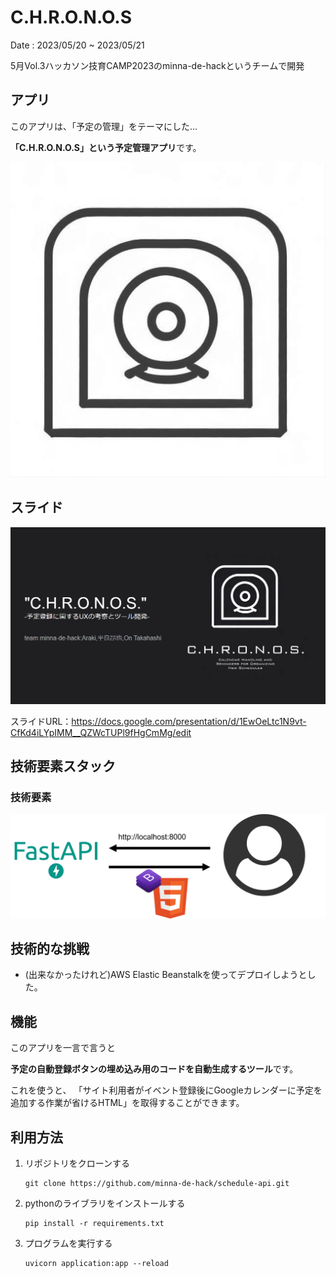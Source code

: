 # C.H.R.O.N.O.S
Date : 2023/05/20 ~ 2023/05/21

5月Vol.3ハッカソン技育CAMP2023のminna-de-hackというチームで開発

## アプリ
このアプリは、「予定の管理」をテーマにした...

**「C.H.R.O.N.O.S」という予定管理アプリ**です。

![アプリのアイコン](README-img/icon_last.png)

## スライド
![スライド](README-img/slide.png)

スライドURL：https://docs.google.com/presentation/d/1EwOeLtc1N9vt-CfKd4iLYpIMM__QZWcTUPl9fHgCmMg/edit

## 技術要素スタック
### 技術要素
![技術要素](README-img/tech.png)

## 技術的な挑戦
- (出来なかったけれど)AWS Elastic Beanstalkを使ってデプロイしようとした。

## 機能
このアプリを一言で言うと

**予定の自動登録ボタンの埋め込み用のコードを自動生成するツール**です。

これを使うと、
「サイト利用者がイベント登録後にGoogleカレンダーに予定を追加する作業が省けるHTML」を取得することができます。

## 利用方法
1. リポジトリをクローンする
   ```
   git clone https://github.com/minna-de-hack/schedule-api.git
   ```
2. pythonのライブラリをインストールする
    ```
    pip install -r requirements.txt
    ```

3. プログラムを実行する
    ```
    uvicorn application:app --reload
    ```
